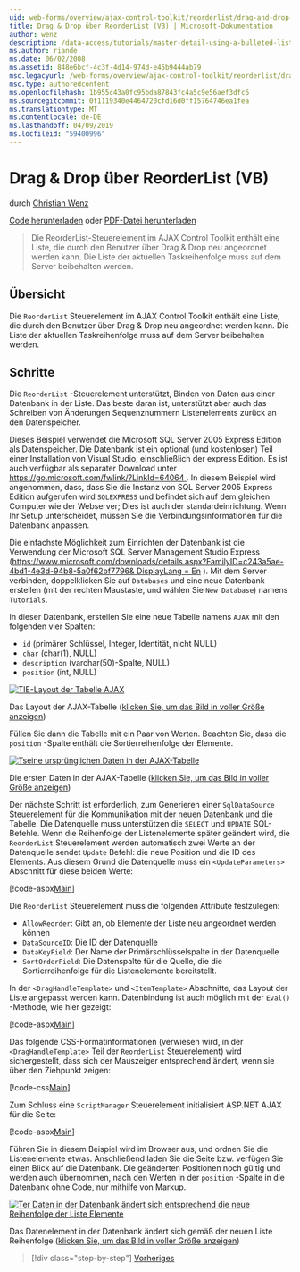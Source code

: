 ```yaml
---
uid: web-forms/overview/ajax-control-toolkit/reorderlist/drag-and-drop-via-reorderlist-vb
title: Drag & Drop über ReorderList (VB) | Microsoft-Dokumentation
author: wenz
description: /data-access/tutorials/master-detail-using-a-bulleted-list-of-master-records-with-a-details-datalist-vb
ms.author: riande
ms.date: 06/02/2008
ms.assetid: 848e6bcf-4c3f-4d14-974d-e45b9444ab79
msc.legacyurl: /web-forms/overview/ajax-control-toolkit/reorderlist/drag-and-drop-via-reorderlist-vb
msc.type: authoredcontent
ms.openlocfilehash: 1b955c43a0fc95bda87843fc4a5c9e56aef3dfc6
ms.sourcegitcommit: 0f1119340e4464720cfd16d0ff15764746ea1fea
ms.translationtype: MT
ms.contentlocale: de-DE
ms.lasthandoff: 04/09/2019
ms.locfileid: "59400996"
---
```

# <a name="drag-and-drop-via-reorderlist-vb"></a>Drag & Drop über ReorderList (VB)

durch [Christian Wenz](https://github.com/wenz)

[Code herunterladen](http://download.microsoft.com/download/9/3/f/93f8daea-bebd-4821-833b-95205389c7d0/ReorderList5.vb.zip) oder [PDF-Datei herunterladen](http://download.microsoft.com/download/2/d/c/2dc10e34-6983-41d4-9c08-f78f5387d32b/reorderlist5VB.pdf)

> Die ReorderList-Steuerelement im AJAX Control Toolkit enthält eine Liste, die durch den Benutzer über Drag & Drop neu angeordnet werden kann. Die Liste der aktuellen Taskreihenfolge muss auf dem Server beibehalten werden.


## <a name="overview"></a>Übersicht

Die `ReorderList` Steuerelement im AJAX Control Toolkit enthält eine Liste, die durch den Benutzer über Drag & Drop neu angeordnet werden kann. Die Liste der aktuellen Taskreihenfolge muss auf dem Server beibehalten werden.

## <a name="steps"></a>Schritte

Die `ReorderList` -Steuerelement unterstützt, Binden von Daten aus einer Datenbank in der Liste. Das beste daran ist, unterstützt aber auch das Schreiben von Änderungen Sequenznummern Listenelements zurück an den Datenspeicher.

Dieses Beispiel verwendet die Microsoft SQL Server 2005 Express Edition als Datenspeicher. Die Datenbank ist ein optional (und kostenlosen) Teil einer Installation von Visual Studio, einschließlich der express Edition. Es ist auch verfügbar als separater Download unter [ https://go.microsoft.com/fwlink/?LinkId=64064 ](https://go.microsoft.com/fwlink/?LinkId=64064). In diesem Beispiel wird angenommen, dass, dass Sie die Instanz von SQL Server 2005 Express Edition aufgerufen wird `SQLEXPRESS` und befindet sich auf dem gleichen Computer wie der Webserver; Dies ist auch der standardeinrichtung. Wenn Ihr Setup unterscheidet, müssen Sie die Verbindungsinformationen für die Datenbank anpassen.

Die einfachste Möglichkeit zum Einrichten der Datenbank ist die Verwendung der Microsoft SQL Server Management Studio Express ([https://www.microsoft.com/downloads/details.aspx?FamilyID=c243a5ae-4bd1-4e3d-94b8-5a0f62bf7796&amp; DisplayLang = En](https://www.microsoft.com/downloads/details.aspx?FamilyID=c243a5ae-4bd1-4e3d-94b8-5a0f62bf7796&amp;DisplayLang=en) ). Mit dem Server verbinden, doppelklicken Sie auf `Databases` und eine neue Datenbank erstellen (mit der rechten Maustaste, und wählen Sie `New Database`) namens `Tutorials`.

In dieser Datenbank, erstellen Sie eine neue Tabelle namens `AJAX` mit den folgenden vier Spalten:

- `id` (primärer Schlüssel, Integer, Identität, nicht NULL)
- `char` (char(1), NULL)
- `description` (varchar(50)-Spalte, NULL)
- `position` (int, NULL)


[![TIE-Layout der Tabelle AJAX](drag-and-drop-via-reorderlist-vb/_static/image2.png)](drag-and-drop-via-reorderlist-vb/_static/image1.png)

Das Layout der AJAX-Tabelle ([klicken Sie, um das Bild in voller Größe anzeigen](drag-and-drop-via-reorderlist-vb/_static/image3.png))


Füllen Sie dann die Tabelle mit ein Paar von Werten. Beachten Sie, dass die `position` -Spalte enthält die Sortierreihenfolge der Elemente.


[![Tseine ursprünglichen Daten in der AJAX-Tabelle](drag-and-drop-via-reorderlist-vb/_static/image5.png)](drag-and-drop-via-reorderlist-vb/_static/image4.png)

Die ersten Daten in der AJAX-Tabelle ([klicken Sie, um das Bild in voller Größe anzeigen](drag-and-drop-via-reorderlist-vb/_static/image6.png))


Der nächste Schritt ist erforderlich, zum Generieren einer `SqlDataSource` Steuerelement für die Kommunikation mit der neuen Datenbank und die Tabelle. Die Datenquelle muss unterstützen die `SELECT` und `UPDATE` SQL-Befehle. Wenn die Reihenfolge der Listenelemente später geändert wird, die `ReorderList` Steuerelement werden automatisch zwei Werte an der Datenquelle sendet `Update` Befehl: die neue Position und die ID des Elements. Aus diesem Grund die Datenquelle muss ein `<UpdateParameters>` Abschnitt für diese beiden Werte:

[!code-aspx[Main](drag-and-drop-via-reorderlist-vb/samples/sample1.aspx)]

Die `ReorderList` Steuerelement muss die folgenden Attribute festzulegen:

- `AllowReorder`: Gibt an, ob Elemente der Liste neu angeordnet werden können
- `DataSourceID`: Die ID der Datenquelle
- `DataKeyField`: Der Name der Primärschlüsselspalte in der Datenquelle
- `SortOrderField`: Die Datenspalte für die Quelle, die die Sortierreihenfolge für die Listenelemente bereitstellt.

In der `<DragHandleTemplate>` und `<ItemTemplate>` Abschnitte, das Layout der Liste angepasst werden kann. Datenbindung ist auch möglich mit der `Eval()` -Methode, wie hier gezeigt:

[!code-aspx[Main](drag-and-drop-via-reorderlist-vb/samples/sample2.aspx)]

Das folgende CSS-Formatinformationen (verwiesen wird, in der `<DragHandleTemplate>` Teil der `ReorderList` Steuerelement) wird sichergestellt, dass sich der Mauszeiger entsprechend ändert, wenn sie über den Ziehpunkt zeigen:

[!code-css[Main](drag-and-drop-via-reorderlist-vb/samples/sample3.css)]

Zum Schluss eine `ScriptManager` Steuerelement initialisiert ASP.NET AJAX für die Seite:

[!code-aspx[Main](drag-and-drop-via-reorderlist-vb/samples/sample4.aspx)]

Führen Sie in diesem Beispiel wird im Browser aus, und ordnen Sie die Listenelemente etwas. Anschließend laden Sie die Seite bzw. verfügen Sie einen Blick auf die Datenbank. Die geänderten Positionen noch gültig und werden auch übernommen, nach den Werten in der `position` -Spalte in die Datenbank ohne Code, nur mithilfe von Markup.


[![Ter Daten in der Datenbank ändert sich entsprechend die neue Reihenfolge der Liste Elemente](drag-and-drop-via-reorderlist-vb/_static/image8.png)](drag-and-drop-via-reorderlist-vb/_static/image7.png)

Das Datenelement in der Datenbank ändert sich gemäß der neuen Liste Reihenfolge ([klicken Sie, um das Bild in voller Größe anzeigen](drag-and-drop-via-reorderlist-vb/_static/image9.png))

> [!div class="step-by-step"]
> [Vorheriges](using-postbacks-with-reorderlist-vb.md)
